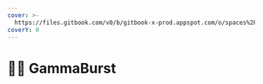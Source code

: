 ```yaml
---
cover: >-
  https://files.gitbook.com/v0/b/gitbook-x-prod.appspot.com/o/spaces%2FMlYPneLIcqHH1EOMSnny%2Fuploads%2FhglbbR5sFIA0Hm3sRUAs%2F3f9a76e8f304e41d93a8bf6daefc5163.gif?alt=media&token=9be2fce5-9063-43d4-9b45-f9e639f46b8c
coverY: 0
---
```


# 🧑🚀 GammaBurst

